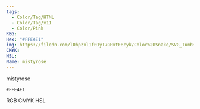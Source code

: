 ```yaml
---
tags:
  - Color/Tag/HTML
  - Color/Tag/x11
  - Color/Pink
RBG: 
Hex: "#FFE4E1"
img: https://filedn.com/l0hpzxl1f01yT7GHxtF8cyk/Color%20Snake/SVG_Tumb%20Mass%20No%20Name/#FFE4E1.svg
CMYK: 
HSL: 
Name: mistyrose
---
```

mistyrose
```palette
#FFE4E1
```
RGB
CMYK
HSL